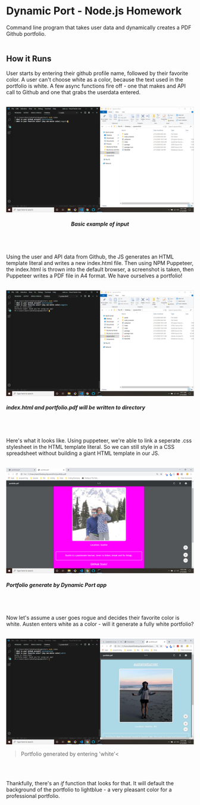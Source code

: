 # Dynamic Port - Node.js Homework

Command line program that takes user data and dynamically creates a PDF Github portfolio.
<br>
<br>

## How it Runs

User starts by entering their github profile name, followed by their favorite color.
A user can't choose white as a color, because the text used in the portfolio is white.
A few async functions fire off - one that makes and API call to Github and one that
grabs the userdata entered. 
<br>
<br>

![Image 1](/assets/scrn1.png)
<h5 align="center">Basic example of input</h5>
<br>
<br>

Using the user and API data from Github, the JS generates an HTML template literal and
writes a new index.html file. Then using NPM Puppeteer, the index.html is thrown into 
the default browser, a screenshot is taken, then Puppeteer writes a PDF file in A4 format.
We have ourselves a portfolio!
<br>
<br>

![Image 2](/assets/scrn2.png)
<h5>index.html and portfolio.pdf will be written to directory</h5>
<br>
<br>

Here's what it looks like. Using puppeteer, we're able to link a seperate .css stylesheet
in the HTML template literal. So we can still style in a CSS spreadsheet without building
a giant HTML template in our JS. 
<br>
<br>

![Image 3](/assets/scrn3.png)
<h5>Portfolio generate by Dynamic Port app</h5>
<br>
<br>

Now let's assume a user goes rogue and decides their favorite color is white. Austen enters
white as a color - will it generate a fully white portfolio?
<br>
<br>

![Image 3](/assets/scrn4.png)
>Portfolio generated by entering 'white'<
<br>
<br>

Thankfully, there's an *if* function that looks for that. It will default the background
of the portfolio to lightblue - a very pleasant color for a professional portfolio.
